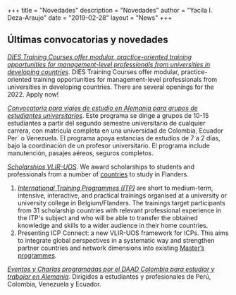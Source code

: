 +++
title = "Novedades"
description = "Novedades"
author = "Yacila I. Deza-Araujo"
date = "2019-02-28"
layout = "News"
+++

## &Uacute;ltimas convocatorias y novedades

[*DIES Training Courses offer modular, practice-oriented training opportunities for management-level professionals from universities in developing countries*](https://www.daad.de/en/information-services-for-higher-education-institutions/further-information-on-daad-programmes/dies-training-courses/). DIES Training Courses offer modular, practice-oriented training opportunities for management-level professionals from universities in developing countries. There are several openings for the 2022. Apply now!

[*Convocatoria para viajes de estudio en Alemania para grupos de estudiantes universitarios*](https://www.daad.co/files/2021/10/GUIA_convocatoria_VIAJES_ESTUDIOS.pdf). Este programa se dirige a grupos de 10-15 estudiantes a partir del segundo semestre universitario de cualquier carrera, con matr&iacute;cula completa en una universidad de Colombia, Ecuador Per&acute; o Venezuela. El programa apoya estancias de estudios de 7 a 2 d&iacute;as, bajo la coordinaci&oacute;n de un profesor universitario. El programa include manutenci&oacute;n, pasajes a&eacute;reos, seguros completos. 

[*Scholarships  VLIR-UOS*](https://www.vliruos.be/en/scholarships/6). We award scholarships to students and professionals from a number of [countries](https://www.vliruos.be/en/countries/96) to study in Flanders. 
1. [*International Training Programmes (ITP)*](https://www.vliruos.be/en/scholarships/scholarships_in_flanders/scholarships_for_trainings_(itp)/11) are short to medium-term, intensive, interactive, and practical trainings organised at a university or university college in Belgium/Flanders. The trainings target participants from 31 scholarship countries with relevant professional experience in the ITP's subject and who will be able to transfer the obtained knowledge and skills to a wider audience in their home countries.
2. Presenting ICP Connect: a new VLIR-UOS framework for ICPs. This aims to integrate global perspectives in a systematic way and strengthen partner countries and network dimensions into existing [Master’s programmes](https://www.vliruos.be/en/ongoing_calls/1523).

[*Eventos y Charlas programadas por el DAAD Colombia para estudiar y trabajar en Alemania*](https://www.daad.co/es/quienes-somos/eventos-y-charlas-programadas/). Dirigidos a estudiantes y profesionales de Per&uacute;, Colombia, Venezuela y Ecuador.

















